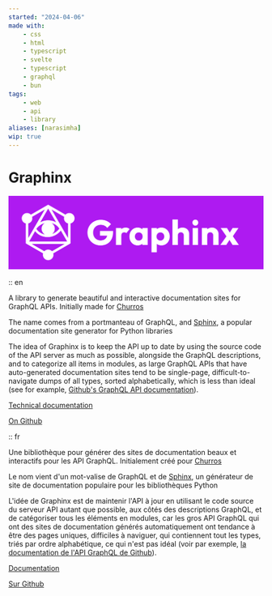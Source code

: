 ```yaml
---
started: "2024-04-06"
made with:
    - css
    - html
    - typescript
    - svelte
    - typescript
    - graphql
    - bun
tags:
    - web
    - api
    - library
aliases: [narasimha]
wip: true
---
```


# Graphinx

![Graphinx](../wordmark.png)

:: en

A library to generate beautiful and interactive documentation sites for GraphQL APIs. Initially made for [Churros](/churros)

The name comes from a portmanteau of GraphQL, and [Sphinx](https://sphinx-doc.org), a popular documentation site generator for Python libraries

The idea of Graphinx is to keep the API up to date by using the source code of the API server as much as possible, alongside the GraphQL descriptions, and to categorize all items in modules, as large GraphQL APIs that have auto-generated documentation sites tend to be single-page, difficult-to-navigate dumps of all types, sorted alphabetically, which is less than ideal (see for example, [Github's GraphQL API documentation](https://docs.github.com/en/graphql/reference/objects)).

[Technical documentation](https://github.com/graphinx/graphinx?tab=ov-readme-file#features)

[On Github](https://github.com/graphinx)

:: fr

Une bibliothèque pour générer des sites de documentation beaux et interactifs pour les API GraphQL. Initialement créé pour [Churros](/churros)

Le nom vient d'un mot-valise de GraphQL et de [Sphinx](https://sphinx-doc.org), un générateur de site de documentation populaire pour les bibliothèques Python

L'idée de Graphinx est de maintenir l'API à jour en utilisant le code source du serveur API autant que possible, aux côtés des descriptions GraphQL, et de catégoriser tous les éléments en modules, car les gros API GraphQL qui ont des sites de documentation générés automatiquement ont tendance à être des pages uniques, difficiles à naviguer, qui contiennent tout les types, triés par ordre alphabétique, ce qui n'est pas idéal (voir par exemple, [la documentation de l'API GraphQL de Github](https://docs.github.com/en/graphql/reference/objects)).

[Documentation](https://github.com/graphinx/graphinx?tab=ov-readme-file#features)

[Sur Github](https://github.com/graphinx)

